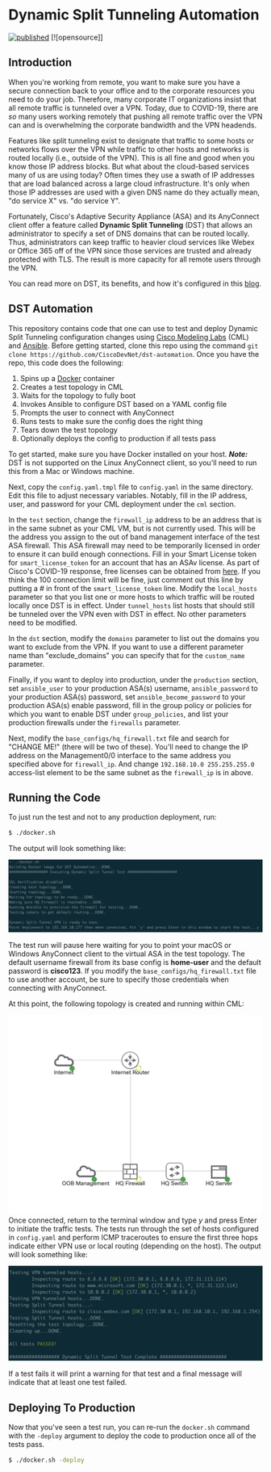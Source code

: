 # Dynamic Split Tunneling Automation

[![published](https://static.production.devnetcloud.com/codeexchange/assets/images/devnet-published.svg)](https://developer.cisco.com/codeexchange/github/repo/CiscoDevNet/dst-automation) [![opensource]]

## Introduction

When you're working from remote, you want to make sure you have a secure connection back to your office and to the corporate resources you need to do your job.  Therefore, many corporate IT organizations insist that all remote traffic is tunneled over a VPN.  Today, due to COVID-19, there are _so_ many users working remotely that pushing all remote traffic over the VPN can and is overwhelming the corporate bandwidth and the VPN headends.

Features like split tunneling exist to designate that traffic to some hosts or networks flows over the VPN while traffic to other hosts and networks is routed locally (i.e., outside of the VPN).  This is all fine and good when you know those IP address blocks.  But what about the cloud-based services many of us are using today?  Often times they use a swath of IP addresses that are load balanced across a large cloud infrastructure.  It's only when those IP addresses are used with a given DNS name do they actually mean, "do service X" vs. "do service Y".

Fortunately, Cisco's Adaptive Security Appliance (ASA) and its AnyConnect client offer a feature called **Dynamic Split Tunneling** (DST) that allows an administrator to specify a set of DNS domains that can be routed locally.  Thus, administrators can keep traffic to heavier cloud services like Webex or Office 365 off of the VPN since those services are trusted and already protected with TLS.  The result is more capacity for all remote users through the VPN.

You can read more on DST, its benefits, and how it's configured in this [blog](https://community.cisco.com/t5/security-documents/anyconnect-split-tunneling-local-lan-access-split-tunneling/ta-p/4050866#toc-hId--352692823).



## DST Automation

This repository contains code that one can use to test and deploy Dynamic Split Tunneling configuration changes using [Cisco Modeling Labs](https://developer.cisco.com/modeling-labs) (CML) and [Ansible](https://www.ansible.com).  Before getting started, clone this repo using the command `git clone https://github.com/CiscoDevNet/dst-automation`.  Once you have the repo, this code does the following:

1. Spins up a [Docker](https://www.docker.com) container
2. Creates a test topology in CML
3. Waits for the topology to fully boot
4. Invokes Ansible to configure DST based on a YAML config file
5. Prompts the user to connect with AnyConnect
6. Runs tests to make sure the config does the right thing
7. Tears down the test topology
8. Optionally deploys the config to production if all tests pass

To get started, make sure you have Docker installed on your host.  ***Note:*** DST is not supported on the Linux AnyConnect client, so you'll need to run this from a Mac or Windows machine.

Next, copy the `config.yaml.tmpl` file to `config.yaml` in the same directory.  Edit this file to adjust necessary variables.  Notably, fill in the IP address, user, and password for your CML deployment under the `cml` section.

In the `test` section, change the `firewall_ip` address to be an address that is in the same subnet as your CML VM, but is not currently used.  This will be the address you assign to the out of band management interface of the test ASA firewall.  This ASA firewall may need to be temporarily licensed in order to ensure it can build enough connections.  Fill in your Smart License token for `smart_license_token` for an account that has an ASAv license.  As part of Cisco's COVID-19 response, free licenses can be obtained from [here](https://www.cisco.com/c/m/en_us/covid19.html).  If you think the 100 connection limit will be fine, just comment out this line by putting a # in front of the `smart_license_token` line.  Modify the `local_hosts` parameter so that you list one or more hosts to which traffic will be routed locally once DST is in effect.  Under `tunnel_hosts` list hosts that should still be tunneled over the VPN even with DST in effect.  No other parameters need to be modified.

In the `dst` section, modify the `domains` parameter to list out the domains you want to exclude from the VPN.  If you want to use a different parameter name than "exclude_domains" you can specify that for the `custom_name` parameter.

Finally, if you want to deploy into production, under the `production` section, set `ansible_user` to your production ASA(s) username, `ansible_password` to your production ASA(s) password, set `ansible_become_password` to your production ASA(s) enable password, fill in the group policy or policies for which you want to enable DST under `group_policies`, and list your production firewalls under the `firewalls` parameter.

Next, modify the `base_configs/hq_firewall.txt` file and search for "CHANGE ME!" (there will be two of these).  You'll need to change the IP address on the Management0/0 interface to the same address you specified above for `firewall_ip`.  And change `192.168.10.0 255.255.255.0` access-list element to be the same subnet as the `firewall_ip` is in above.

## Running the Code

To just run the test and not to any production deployment, run:

```sh
$ ./docker.sh
```

The output will look something like:

![Initial Test](./images/test_init.png)

The test run will pause here waiting for you to point your macOS or Windows AnyConnect client to the virtual ASA in the test topology.  The default username firewall from its base config is **home-user** and the default password is **cisco123**.  If you modify the `base_configs/hq_firewall.txt` file to use another account, be sure to specify those credentials when connecting with AnyConnect.

At this point, the following topology is created and running within CML:

![Test Topology](./images/topo.png)Once connected, return to the terminal window and type *y* and press Enter to initiate the traffic tests.  The tests run through the set of hosts configured in `config.yaml` and perform ICMP traceroutes to ensure the first three hops indicate either VPN use or local routing (depending on the host).  The output will look something like:

![Test Run](./images/test_run.png)

If a test fails it will print a warning for that test and a final message will indicate that at least one test failed.

## Deploying To Production

Now that you've seen a test run, you can re-run the `docker.sh` command with the `-deploy` argument to deploy the code to production once all of the tests pass.

```sh
$ ./docker.sh -deploy
```
